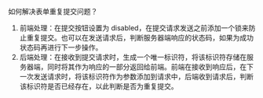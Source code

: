 如何解决表单重复提交问题？

1. 前端处理：在提交按钮设置为 disabled，在提交请求发送之前添加一个锁来防止重复提交。也可以在发送请求后，判断服务器端响应的状态码，如果为成功状态码再进行下一步操作。
2. 后端处理：在接收到提交请求时，生成一个唯一标识符，将该标识符存储在服务器端，同时将其作为响应的一部分返回给前端。前端在接收到响应后，在下一次发送请求时，将该标识符作为参数添加到请求中，后端收到请求后，判断该标识符是否已经存在，以此判断是否为重复提交。
